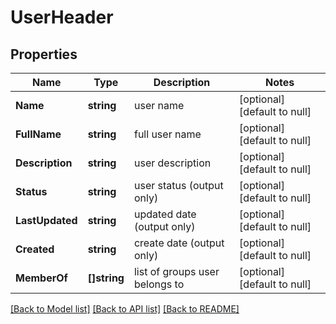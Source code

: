 # UserHeader

## Properties
Name | Type | Description | Notes
------------ | ------------- | ------------- | -------------
**Name** | **string** | user name | [optional] [default to null]
**FullName** | **string** | full user name | [optional] [default to null]
**Description** | **string** | user description | [optional] [default to null]
**Status** | **string** | user status (output only) | [optional] [default to null]
**LastUpdated** | **string** | updated date (output only) | [optional] [default to null]
**Created** | **string** | create date (output only) | [optional] [default to null]
**MemberOf** | **[]string** | list of groups user belongs to | [optional] [default to null]

[[Back to Model list]](../README.md#documentation-for-models) [[Back to API list]](../README.md#documentation-for-api-endpoints) [[Back to README]](../README.md)

